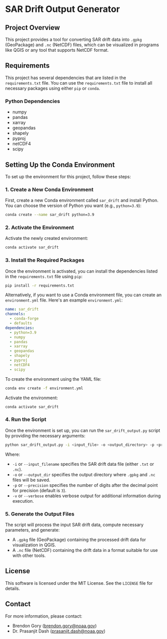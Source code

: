 
# SAR Drift Output Generator

## Project Overview
This project provides a tool for converting SAR drift data into `.gpkg` (GeoPackage) and `.nc` (NetCDF) files, which can be visualized in programs like QGIS or any tool that supports NetCDF format.

## Requirements

This project has several dependencies that are listed in the `requirements.txt` file. You can use the `requirements.txt` file to install all necessary packages using either `pip` or `conda`.

### Python Dependencies
- numpy
- pandas
- xarray
- geopandas
- shapely
- pyproj
- netCDF4
- scipy

## Setting Up the Conda Environment

To set up the environment for this project, follow these steps:

### 1. Create a New Conda Environment

First, create a new Conda environment called `sar_drift` and install Python. You can choose the version of Python you want (e.g., `python=3.9`):

```bash
conda create --name sar_drift python=3.9
```

### 2. Activate the Environment

Activate the newly created environment:

```bash
conda activate sar_drift
```

### 3. Install the Required Packages

Once the environment is activated, you can install the dependencies listed in the `requirements.txt` file using `pip`:

```bash
pip install -r requirements.txt
```

Alternatively, if you want to use a Conda environment file, you can create an `environment.yml` file. Here's an example `environment.yml`:

```yaml
name: sar_drift
channels:
  - conda-forge
  - defaults
dependencies:
  - python=3.9
  - numpy
  - pandas
  - xarray
  - geopandas
  - shapely
  - pyproj
  - netCDF4
  - scipy
```

To create the environment using the YAML file:

```bash
conda env create -f environment.yml
```

Activate the environment:

```bash
conda activate sar_drift
```

### 4. Run the Script

Once the environment is set up, you can run the `sar_drift_output.py` script by providing the necessary arguments:

```bash
python sar_drift_output.py -i <input_file> -o <output_directory> -p <precision> -v
```

Where:
- `-i` or `--input_filename` specifies the SAR drift data file (either `.txt` or `.nc`).
- `-o` or `--output_dir` specifies the output directory where `.gpkg` and `.nc` files will be saved.
- `-p` or `--precision` specifies the number of digits after the decimal point for precision (default is `3`).
- `-v` or `--verbose` enables verbose output for additional information during execution.

### 5. Generate the Output Files

The script will process the input SAR drift data, compute necessary parameters, and generate:
- A `.gpkg` file (GeoPackage) containing the processed drift data for visualization in QGIS.
- A `.nc` file (NetCDF) containing the drift data in a format suitable for use with other tools.

## License

This software is licensed under the MIT License. See the `LICENSE` file for details.

## Contact

For more information, please contact:
- Brendon Gory (brendon.gory@noaa.gov)
- Dr. Prasanjit Dash (prasanjit.dash@noaa.gov)
